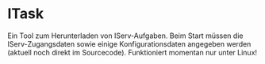 # ITask
Ein Tool zum Herunterladen von IServ-Aufgaben. Beim Start müssen die IServ-Zugangsdaten sowie einige Konfigurationsdaten angegeben werden (aktuell noch direkt im Sourcecode).
Funktioniert momentan nur unter Linux!
